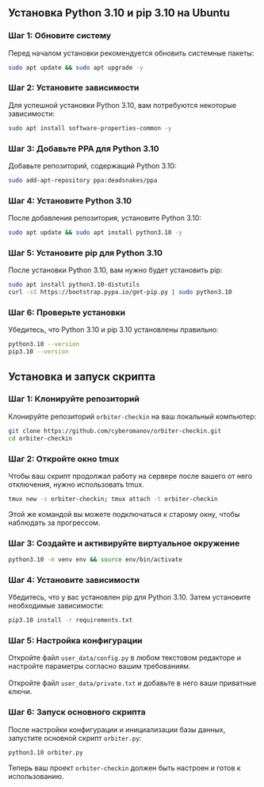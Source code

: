 ## Установка Python 3.10 и pip 3.10 на Ubuntu

### Шаг 1: Обновите систему

Перед началом установки рекомендуется обновить системные пакеты:

```bash
sudo apt update && sudo apt upgrade -y
```

### Шаг 2: Установите зависимости

Для успешной установки Python 3.10, вам потребуются некоторые зависимости:

```bash
sudo apt install software-properties-common -y
```

### Шаг 3: Добавьте PPA для Python 3.10

Добавьте репозиторий, содержащий Python 3.10:

```bash
sudo add-apt-repository ppa:deadsnakes/ppa
```

### Шаг 4: Установите Python 3.10

После добавления репозитория, установите Python 3.10:

```bash
sudo apt update && sudo apt install python3.10 -y
```

### Шаг 5: Установите pip для Python 3.10

После установки Python 3.10, вам нужно будет установить pip:

```bash
sudo apt install python3.10-distutils
curl -sS https://bootstrap.pypa.io/get-pip.py | sudo python3.10
```

### Шаг 6: Проверьте установки

Убедитесь, что Python 3.10 и pip 3.10 установлены правильно:

```bash
python3.10 --version
pip3.10 --version
```

## Установка и запуск скрипта

### Шаг 1: Клонируйте репозиторий

Клонируйте репозиторий `orbiter-checkin` на ваш локальный компьютер:

```bash
git clone https://github.com/cyberomanov/orbiter-checkin.git
cd orbiter-checkin
```

### Шаг 2: Откройте окно tmux

Чтобы ваш скрипт продолжал работу на сервере после вашего от него отключения, нужно использовать tmux.

```bash
tmux new -s orbiter-checkin; tmux attach -t orbiter-checkin
```

Этой же командой вы можете подключаться к старому окну, чтобы наблюдать за прогрессом.

### Шаг 3: Создайте и активируйте виртуальное окружение

```bash
python3.10 -m venv env && source env/bin/activate
```

### Шаг 4: Установите зависимости

Убедитесь, что у вас установлен pip для Python 3.10. Затем установите необходимые зависимости:

```bash
pip3.10 install -r requirements.txt
```

### Шаг 5: Настройка конфигурации

Откройте файл `user_data/config.py` в любом текстовом редакторе и настройте параметры согласно вашим требованиям.
<br><br>Откройте файл `user_data/private.txt` и добавьте в него ваши приватные ключи.

### Шаг 6: Запуск основного скрипта

После настройки конфигурации и инициализации базы данных, запустите основной скрипт `orbiter.py`:

```bash
python3.10 orbiter.py
```

Теперь ваш проект `orbiter-checkin` должен быть настроен и готов к использованию.